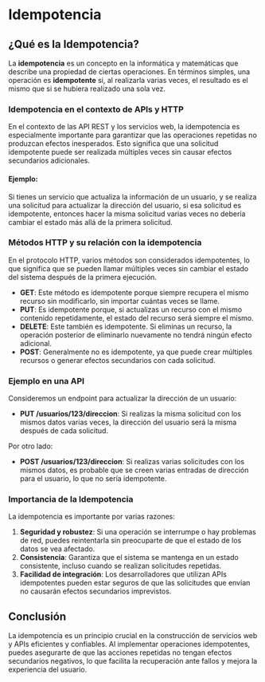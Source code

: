 # Idempotencia

## ¿Qué es la Idempotencia?

La **idempotencia** es un concepto en la informática y matemáticas que describe una propiedad de ciertas operaciones. En términos simples, una operación es **idempotente** si, al realizarla varias veces, el resultado es el mismo que si se hubiera realizado una sola vez.

### Idempotencia en el contexto de APIs y HTTP

En el contexto de las API REST y los servicios web, la idempotencia es especialmente importante para garantizar que las operaciones repetidas no produzcan efectos inesperados. Esto significa que una solicitud idempotente puede ser realizada múltiples veces sin causar efectos secundarios adicionales.

#### Ejemplo:

Si tienes un servicio que actualiza la información de un usuario, y se realiza una solicitud para actualizar la dirección del usuario, si esa solicitud es idempotente, entonces hacer la misma solicitud varias veces no debería cambiar el estado más allá de la primera solicitud.

### Métodos HTTP y su relación con la idempotencia

En el protocolo HTTP, varios métodos son considerados idempotentes, lo que significa que se pueden llamar múltiples veces sin cambiar el estado del sistema después de la primera ejecución.

- **GET**: Este método es idempotente porque siempre recupera el mismo recurso sin modificarlo, sin importar cuántas veces se llame.
- **PUT**: Es idempotente porque, si actualizas un recurso con el mismo contenido repetidamente, el estado del recurso será siempre el mismo.
- **DELETE**: Este también es idempotente. Si eliminas un recurso, la operación posterior de eliminarlo nuevamente no tendrá ningún efecto adicional.
- **POST**: Generalmente no es idempotente, ya que puede crear múltiples recursos o generar efectos secundarios con cada solicitud.

### Ejemplo en una API

Consideremos un endpoint para actualizar la dirección de un usuario:

- **PUT /usuarios/123/direccion**: Si realizas la misma solicitud con los mismos datos varias veces, la dirección del usuario será la misma después de cada solicitud.

Por otro lado:

- **POST /usuarios/123/direccion**: Si realizas varias solicitudes con los mismos datos, es probable que se creen varias entradas de dirección para el usuario, lo que no sería idempotente.

### Importancia de la Idempotencia

La idempotencia es importante por varias razones:

1. **Seguridad y robustez**: Si una operación se interrumpe o hay problemas de red, puedes reintentarla sin preocuparte de que el estado de los datos se vea afectado.
2. **Consistencia**: Garantiza que el sistema se mantenga en un estado consistente, incluso cuando se realizan solicitudes repetidas.
3. **Facilidad de integración**: Los desarrolladores que utilizan APIs idempotentes pueden estar seguros de que las solicitudes que envían no causarán efectos secundarios imprevistos.

## Conclusión

La idempotencia es un principio crucial en la construcción de servicios web y APIs eficientes y confiables. Al implementar operaciones idempotentes, puedes asegurarte de que las acciones repetidas no tengan efectos secundarios negativos, lo que facilita la recuperación ante fallos y mejora la experiencia del usuario.
